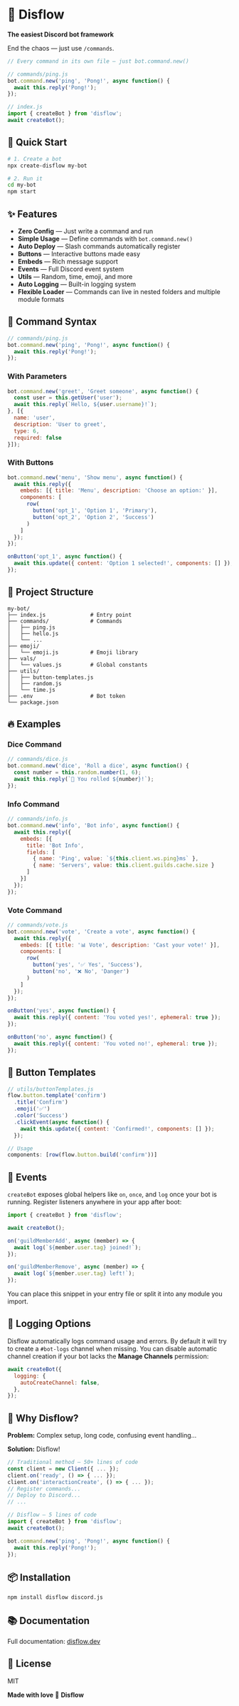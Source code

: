 # 🌊 Disflow

**The easiest Discord bot framework**

End the chaos — just use `/commands`.

```javascript
// Every command in its own file — just bot.command.new()

// commands/ping.js
bot.command.new('ping', 'Pong!', async function() {
  await this.reply('Pong!');
});

// index.js
import { createBot } from 'disflow';
await createBot();
```

## 🚀 Quick Start

```bash
# 1. Create a bot
npx create-disflow my-bot

# 2. Run it
cd my-bot
npm start
```

## ✨ Features

- **Zero Config** — Just write a command and run
- **Simple Usage** — Define commands with `bot.command.new()`
- **Auto Deploy** — Slash commands automatically register
- **Buttons** — Interactive buttons made easy
- **Embeds** — Rich message support
- **Events** — Full Discord event system
- **Utils** — Random, time, emoji, and more
- **Auto Logging** — Built-in logging system
- **Flexible Loader** — Commands can live in nested folders and multiple module formats

## 📝 Command Syntax

```javascript
// commands/ping.js
bot.command.new('ping', 'Pong!', async function() {
  await this.reply('Pong!');
});
```

### With Parameters

```javascript
bot.command.new('greet', 'Greet someone', async function() {
  const user = this.getUser('user');
  await this.reply(`Hello, ${user.username}!`);
}, [{
  name: 'user',
  description: 'User to greet',
  type: 6,
  required: false
}]);
```

### With Buttons

```javascript
bot.command.new('menu', 'Show menu', async function() {
  await this.reply({
    embeds: [{ title: 'Menu', description: 'Choose an option:' }],
    components: [
      row(
        button('opt_1', 'Option 1', 'Primary'),
        button('opt_2', 'Option 2', 'Success')
      )
    ]
  });
});

onButton('opt_1', async function() {
  await this.update({ content: 'Option 1 selected!', components: [] });
});
```

## 📁 Project Structure

```
my-bot/
├── index.js              # Entry point
├── commands/             # Commands
│   ├── ping.js
│   ├── hello.js
│   └── ...
├── emoji/
│   └── emoji.js          # Emoji library
├── vals/
│   └── values.js         # Global constants
├── utils/
│   ├── button-templates.js
│   ├── random.js
│   └── time.js
├── .env                  # Bot token
└── package.json
```

## 🔥 Examples

### Dice Command

```javascript
// commands/dice.js
bot.command.new('dice', 'Roll a dice', async function() {
  const number = this.random.number(1, 6);
  await this.reply(`🎲 You rolled ${number}!`);
});
```

### Info Command

```javascript
// commands/info.js
bot.command.new('info', 'Bot info', async function() {
  await this.reply({
    embeds: [{
      title: 'Bot Info',
      fields: [
        { name: 'Ping', value: `${this.client.ws.ping}ms` },
        { name: 'Servers', value: this.client.guilds.cache.size }
      ]
    }]
  });
});
```

### Vote Command

```javascript
// commands/vote.js
bot.command.new('vote', 'Create a vote', async function() {
  await this.reply({
    embeds: [{ title: '📊 Vote', description: 'Cast your vote!' }],
    components: [
      row(
        button('yes', '✅ Yes', 'Success'),
        button('no', '❌ No', 'Danger')
      )
    ]
  });
});

onButton('yes', async function() {
  await this.reply({ content: 'You voted yes!', ephemeral: true });
});

onButton('no', async function() {
  await this.reply({ content: 'You voted no!', ephemeral: true });
});
```

## 🎨 Button Templates

```javascript
// utils/buttonTemplates.js
flow.button.template('confirm')
  .title('Confirm')
  .emoji('✅')
  .color('Success')
  .clickEvent(async function() {
    await this.update({ content: 'Confirmed!', components: [] });
  });

// Usage
components: [row(flow.button.build('confirm'))]
```

## 📡 Events

`createBot` exposes global helpers like `on`, `once`, and `log` once your bot is running. Register listeners anywhere in your app after boot:

```javascript
import { createBot } from 'disflow';

await createBot();

on('guildMemberAdd', async (member) => {
  await log(`${member.user.tag} joined!`);
});

on('guildMemberRemove', async (member) => {
  await log(`${member.user.tag} left!`);
});
```

You can place this snippet in your entry file or split it into any module you import.

## 📝 Logging Options

Disflow automatically logs command usage and errors. By default it will try to create a `#bot-logs` channel when missing. You can disable automatic channel creation if your bot lacks the **Manage Channels** permission:

```javascript
await createBot({
  logging: {
    autoCreateChannel: false,
  },
});
```

## 🎯 Why Disflow?

**Problem:** Complex setup, long code, confusing event handling...

**Solution:** Disflow!

```javascript
// Traditional method — 50+ lines of code
const client = new Client({ ... });
client.on('ready', () => { ... });
client.on('interactionCreate', () => { ... });
// Register commands...
// Deploy to Discord...
// ...

// Disflow — 5 lines of code
import { createBot } from 'disflow';
await createBot();

bot.command.new('ping', 'Pong!', async function() {
  await this.reply('Pong!');
});
```

## 📦 Installation

```bash
npm install disflow discord.js
```

## 📚 Documentation

Full documentation: [disflow.dev](https://disflow.dev)

## 📄 License

MIT

**Made with love** 🌊 **Disflow**
